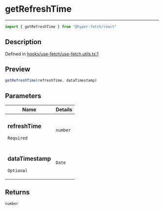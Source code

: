 

# getRefreshTime

<div class="api-docs__separator" data-reactroot="">

---

</div><div class="api-docs__import" data-reactroot="">

```ts
import { getRefreshTime } from "@hyper-fetch/react"
```

</div><div class="api-docs__section">

## Description

</div><div class="api-docs__description"><span class="api-docs__do-not-parse">



</span></div><p class="api-docs__definition">

Defined in [hooks/use-fetch/use-fetch.utils.ts:1](https://github.com/BetterTyped/hyper-fetch/blob/9cf1f580/packages/react/src/hooks/use-fetch/use-fetch.utils.ts#L1)

</p><div class="api-docs__section">

## Preview

</div><div class="api-docs__preview fn">

```ts
getRefreshTime(refreshTime, dataTimestamp)
```

</div><div class="api-docs__section">

## Parameters

</div><div class="api-docs__parameters"><table><thead><tr><th>Name</th><th>Details</th></tr></thead><tbody><tr param-data="refreshTime"><td class="api-docs__param-name required">

### refreshTime 

`Required`

</td><td class="api-docs__param-type">

`number`

</td></tr><tr param-data="dataTimestamp"><td class="api-docs__param-name optional">

### dataTimestamp 

`Optional`

</td><td class="api-docs__param-type">

`Date`

</td></tr></tbody></table></div><div class="api-docs__section">

## Returns

</div><div class="api-docs__returns">

```ts
number
```

</div>